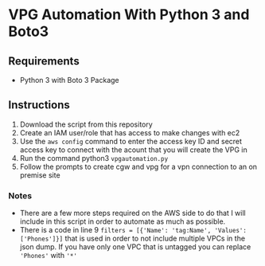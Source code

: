 # VPG Automation With Python 3 and Boto3

## Requirements 
- Python 3 with Boto 3 Package

## Instructions 

1. Download the script from this repository
2. Create an IAM user/role that has access to make changes with ec2
3. Use the `aws config` command to enter the access key ID and secret access key to connect with the acount that you will create the VPG in
4. Run the command python3 `vpgautomation.py` 
5. Follow the prompts to create cgw and vpg for a vpn connection to an on premise site

### Notes
- There are a few more steps required on the AWS side to do that I will include in this script in order to automate as much as possible.
- There is a code in line 9 `filters = [{'Name': 'tag:Name', 'Values': ['Phones']}]` that is used in order to not include multiple VPCs in the json dump. If you have only one VPC that is untagged you can replace `'Phones'` with `'*'`
